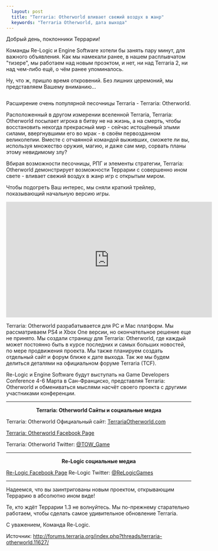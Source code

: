 ```yaml
---
  layout: post
  title: "Terraria: Otherworld вливает свежий воздух в жанр"
  keywords: "Terraria Otherworld, дата выхода"
---
```


<p>Добрый день, поклонники Террарии!</p>

<p>Команды Re-Logic и Engine Software хотели бы занять пару минут, для важного объявления. Как мы намекали ранее, в нашем расплывчатом "тизере", мы работаем над новым проэктом, и нет, ни над Terraria 2, ни над чем-либо ещё, о чём ранее упоминалось.</p>

<p>Ну, что ж, пришло время откровений. Без лишних церемоний, мы представляем Вашему вниманию...</p>

<div align="center"><img src="{{site.baseurl}}/images/TOW-Logo-Small.png" alt="" /></div>

<p>Расширение очень популярной песочницы Terraria - Terraria: Otherworld.</p>

<p>Расположенный в другом измерении вселенной Terraria, Terraria: Otherworld посылает игрока в битву не на жизнь, а на смерть, чтобы восстановить некогда прекрасный мир - сейчас истощённый злыми силами, ввергнувшими его во мрак - в своём первозданном великолепии. Вместе с отчаянной командой выживших, сможете ли вы, используя множество оружия, магию, и даже сам мир, сорвать планы этому невидимому злу?</p>

<p>Вбирая возможности песочницы, РПГ и элементы стратегии, Terraria: Otherworld демонстрирует возможности Террарии с совершенно ином свете - вливает свежий воздух в жанр игр с открытым миром.</p>

<p>Чтобы подогреть Ваш интерес, мы сняли краткий трейлер, показывающий начальную версию игры.</p>

<div align="center"><iframe width="560" height="315" src="https://www.youtube.com/embed/RCXk_ZCgxJI" frameborder="0" allowfullscreen></iframe></div>

<p>Terraria: Otherworld разрабатывается для PC и Mac платформ. Мы рассматриваем PS4 и Xbox One версии, но окончательное решение еще не принято. Мы создали страницу для Terraria: Otherworld, где каждый может постоянно быть в курсе последних и самых больших новостей, по мере продвижения проекта. Мы также планируем создать отдельный сайт и форум ближе к дате выхода. Так же мы будем делиться деталями на официальном форуме Terraria (TCF).</p>

<p>Re-Logic и Engine Software будут выступать на Game Developers Conference 4-6 Марта в Сан-Франциско, представляя Terraria: Otherworld и обмениваться мыслями насчёт своего проекта с другими участниками конференции.</p>

__________

<div align="center"><p><b>Terraria: Otherworld Сайты и социальные медиа</b></p></div>

<p>Terraria: Otherworld Официальный сайт: <a href="http://www.terrariaotherworld.com/" rel="nofollow">TerrariaOtherworld.com</a></p>

<p><a href="https://www.facebook.com/TerrariaOtherWorld" rel="nofollow">Terraria: Otherworld Facebook Page</a></p>

<p>Terraria: Otherworld Twitter: <a href="http://twitter.com/tow_game" rel="nofollow">@TOW_Game</a></p>

__________

<div align="center"><p><b>Re-Logic социальные медиа</b></p></div>

<a href="http://facebook.com/ReLogicGames" rel="nofollow">Re-Logic Facebook Page</a>
Re-Logic Twitter: <a href="http://twitter.com/ReLogicGames" rel="nofollow">@ReLogicGames</a>

__________

<p>Надеемся, что вы заинтригованы новым проектом, открывающим Террарию в абсолютно ином виде!</p>

<p>Те, кто ждёт Террарии 1.3 не волнуйтесь. Мы по-прежнему старательно работаем, чтобы сделать самое удивительное обновление Terraria.</p>

<p>С уважением,
Команда Re-Logic.</p>

<p>Источник: <a href="http://forums.terraria.org/index.php?threads/terraria-otherworld.11627/" rel=""nofollow>http://forums.terraria.org/index.php?threads/terraria-otherworld.11627/</a></p>
